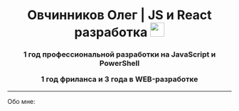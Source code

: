 
<h1 align="center">
  Овчинников Олег | JS и React разработка
  <img src="https://github.com/blackcater/blackcater/raw/main/images/Hi.gif" height="32"/>
</h1>
<h3 align="center">
  <p>1 год профессиональной разработки на JavaScript и PowerShell</p>
  <p>1 год фриланса и 3 года в WEB-разработке</p>
   
</h3>

---

Обо мне:












<!--
**Jade-Dragon88/Jade-Dragon88** is a ✨ _special_ ✨ repository because its `README.md` (this file) appears on your GitHub profile.

Here are some ideas to get you started:

- 🔭 I’m currently working on ...
- 🌱 I’m currently learning ...
- 👯 I’m looking to collaborate on ...
- 🤔 I’m looking for help with ...
- 💬 Ask me about ...
- 📫 How to reach me: ...
- 😄 Pronouns: ...
- ⚡ Fun fact: ...
-->
